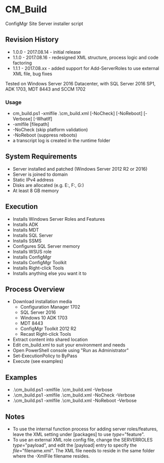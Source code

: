 # CM_Build
ConfigMgr Site Server installer script

## Revision History
* 1.0.0 - 2017.08.14 - initial release
* 1.1.0 - 2017.08.16 - redesigned XML structure, process logic and code factoring
* 1.1.1 - 2017.08.xx - added support for Add-ServerRoles to use external XML file, bug fixes

Tested on Windows Server 2016 Datacenter, with SQL Server 2016 SP1, ADK 1703, MDT 8443 and SCCM 1702

### Usage

* cm_build.ps1 -xmlfile .\cm_build.xml [-NoCheck] [-NoReboot] [-Verbose] [-WhatIf]
* -xmlfile [filepath]
* -NoCheck (skip platform validation)
* -NoReboot (suppress reboots)
* a transcript log is created in the runtime folder

## System Requirements

* Server installed and patched (Windows Server 2012 R2 or 2016)
* Server is joined to domain
* Static IPv4 address
* Disks are allocated (e.g. E:, F:, G:)
* At least 8 GB memory

## Execution

* Installs Windows Server Roles and Features
* Installs ADK
* Installs MDT
* Installs SQL Server
* Installs SSMS
* Configures SQL Server memory
* Installs WSUS role
* Installs ConfigMgr
* Installs ConfigMgr Toolkit
* Installs Right-click Tools
* Installs anything else you want it to

## Process Overview

* Download installation media
  * Configuration Manager 1702
  * SQL Server 2016
  * Windows 10 ADK 1703
  * MDT 8443
  * ConfigMgr Toolkit 2012 R2
  * Recast Right-click Tools
* Extract content into shared location
* Edit cm_build.xml to suit your environment and needs
* Open PowerShell console using "Run as Administrator"
* Set-ExecutionPolicy to ByPass 
* Execute (see examples)

## Examples

* .\cm_build.ps1 -xmlfile .\cm_build.xml -Verbose
* .\cm_build.ps1 -xmlfile .\cm_build.xml -NoCheck -Verbose
* .\cm_build.ps1 -xmlfile .\cm_build.xml -NoReboot -Verbose

## Notes

* To use the internal function process for adding server roles/features, leave the XML setting under [packages] to use *type*="feature".
* To use an external XML role config file, change the SERVERROLES *type*="payload", and edit the [payload] entry to specify the *file*="filename.xml".  The XML file needs to reside in the same folder where the -XmlFile filename resides.

